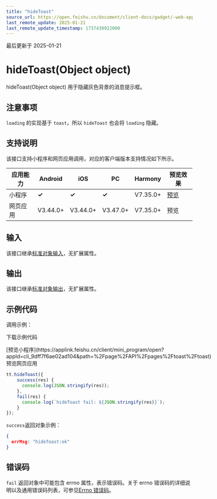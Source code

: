 ```yaml
---
title: "hideToast"
source_url: https://open.feishu.cn/document/client-docs/gadget/-web-app-api/interface/interaction-feedback/hidetoast
last_remote_update: 2025-01-21
last_remote_update_timestamp: 1737430922000
---
```

最后更新于 2025-01-21

# hideToast(Object object)

hideToast(Object object) 用于隐藏灰色背景的消息提示框。

## 注意事项

`loading` 的实现基于 `toast`，所以 `hideToast` 也会将 `loading` 隐藏。

## 支持说明

该接口支持小程序和网页应用调用，对应的客户端版本支持情况如下所示。

应用能力 | Android | iOS | PC | Harmony | 预览效果
--- | --- | --- | --- | --- | ---
小程序 | **✓** | **✓** | **✓** | V7.35.0+ | [预览](https://applink.feishu.cn/client/mini_program/open?appId=cli_9dff7f6ae02ad104&path=%2Fpage%2FAPI%2Fpages%2Ftoast%2Ftoast)
网页应用 | V3.44.0+ | V3.44.0+ | V3.47.0+ | V7.35.0+ | 预览

## 输入
该接口继承[标准对象输入](https://open.feishu.cn/document/uYjL24iN/ukzNy4SO3IjL5cjM)，无扩展属性。

## 输出
该接口继承[标准对象输出](https://open.feishu.cn/document/uYjL24iN/ukzNy4SO3IjL5cjM#8c92acb8)，无扩展属性。

## 示例代码

调用示例：

<md-download-code href="https://open.feishu.cn/document/uYjL24iN/uYDM04iNwQjL2ADN" mobileDisplay="none">下载示例代码</md-download-code>

<div style="display: flex">
          [预览小程序](https://applink.feishu.cn/client/mini_program/open?appId=cli_9dff7f6ae02ad104&path=%2Fpage%2FAPI%2Fpages%2Ftoast%2Ftoast)
          预览网页应用

</div> 

```js
tt.hideToast({ 
    success(res) {
      console.log(JSON.stringify(res));
    },
    fail(res) {
      console.log(`hideToast fail: ${JSON.stringify(res)}`);
    }
});
```

`success`返回对象示例：

```json
{
  errMsg: "hideToast:ok"
}
``` 

## 错误码

`fail` 返回对象中可能包含 errno 属性，表示错误码。关于 errno 错误码的详细说明以及通用错误码列表，可参见[Errno 错误码](https://open.feishu.cn/document/uYjL24iN/uAjMuAjMuAjM/errno)。
